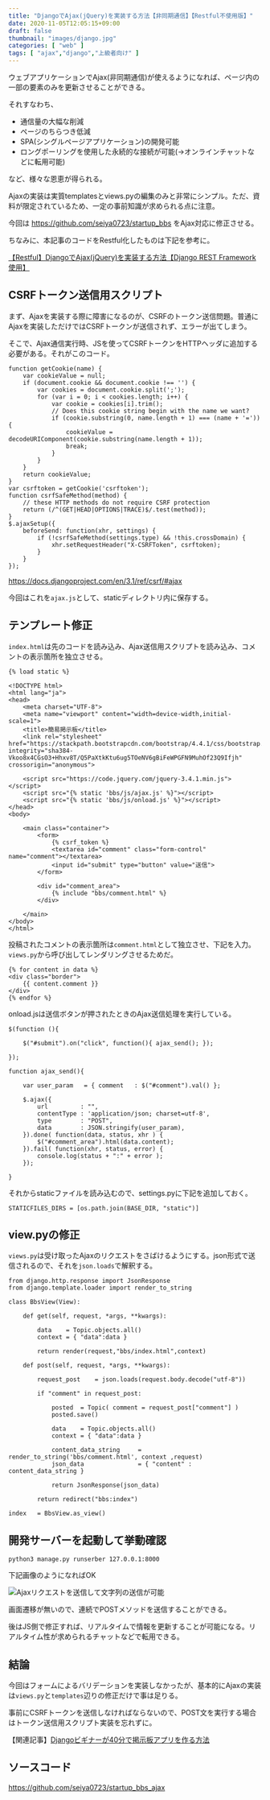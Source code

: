 ```yaml
---
title: "DjangoでAjax(jQuery)を実装する方法【非同期通信】【Restful不使用版】"
date: 2020-11-05T12:05:15+09:00
draft: false
thumbnail: "images/django.jpg"
categories: [ "web" ]
tags: [ "ajax","django","上級者向け" ]
---
```



ウェブアプリケーションでAjax(非同期通信)が使えるようになれば、ページ内の一部の要素のみを更新させることができる。

それすなわち、

- 通信量の大幅な削減
- ページのちらつき低減
- SPA(シングルページアプリケーション)の開発可能
- ロングポーリングを使用した永続的な接続が可能(→オンラインチャットなどに転用可能)

など、様々な恩恵が得られる。

Ajaxの実装は実質templatesとviews.pyの編集のみと非常にシンプル。ただ、資料が限定されているため、一定の事前知識が求められる点に注意。

今回は https://github.com/seiya0723/startup_bbs をAjax対応に修正させる。

ちなみに、本記事のコードをRestful化したものは下記を参考に。

[【Restful】DjangoでAjax(jQuery)を実装する方法【Django REST Framework使用】](/post/django-ajax-restful/)


## CSRFトークン送信用スクリプト

まず、Ajaxを実装する際に障害になるのが、CSRFのトークン送信問題。普通にAjaxを実装しただけではCSRFトークンが送信されず、エラーが出てしまう。

そこで、Ajax通信実行時、JSを使ってCSRFトークンをHTTPヘッダに追加する必要がある。それがこのコード。

    function getCookie(name) {
        var cookieValue = null;
        if (document.cookie && document.cookie !== '') {
            var cookies = document.cookie.split(';');
            for (var i = 0; i < cookies.length; i++) {
                var cookie = cookies[i].trim();
                // Does this cookie string begin with the name we want?
                if (cookie.substring(0, name.length + 1) === (name + '=')) {
                    cookieValue = decodeURIComponent(cookie.substring(name.length + 1));
                    break;
                }
            }
        }
        return cookieValue;
    }
    var csrftoken = getCookie('csrftoken');
    function csrfSafeMethod(method) {
        // these HTTP methods do not require CSRF protection
        return (/^(GET|HEAD|OPTIONS|TRACE)$/.test(method));
    }
    $.ajaxSetup({
        beforeSend: function(xhr, settings) {
            if (!csrfSafeMethod(settings.type) && !this.crossDomain) {
                xhr.setRequestHeader("X-CSRFToken", csrftoken);
            }
        }
    });


https://docs.djangoproject.com/en/3.1/ref/csrf/#ajax

今回はこれを`ajax.js`として、staticディレクトリ内に保存する。

## テンプレート修正

`index.html`は先のコードを読み込み、Ajax送信用スクリプトを読み込み、コメントの表示箇所を独立させる。

    {% load static %}
    
    <!DOCTYPE html>
    <html lang="ja">
    <head>
    	<meta charset="UTF-8">
        <meta name="viewport" content="width=device-width,initial-scale=1">
    	<title>簡易掲示板</title>
        <link rel="stylesheet" href="https://stackpath.bootstrapcdn.com/bootstrap/4.4.1/css/bootstrap.min.css" integrity="sha384-Vkoo8x4CGsO3+Hhxv8T/Q5PaXtkKtu6ug5TOeNV6gBiFeWPGFN9MuhOf23Q9Ifjh" crossorigin="anonymous">
    
        <script src="https://code.jquery.com/jquery-3.4.1.min.js"></script>
        <script src="{% static 'bbs/js/ajax.js' %}"></script>
        <script src="{% static 'bbs/js/onload.js' %}"></script>
    </head>
    <body>
    
        <main class="container">
            <form>
                {% csrf_token %}
                <textarea id="comment" class="form-control" name="comment"></textarea>
                <input id="submit" type="button" value="送信">
            </form>
    
            <div id="comment_area">
                {% include "bbs/comment.html" %}
            </div>
    
        </main>
    </body>
    </html>
    

投稿されたコメントの表示箇所は`comment.html`として独立させ、下記を入力。`views.py`から呼び出してレンダリングさせるためだ。

    {% for content in data %}
    <div class="border">
        {{ content.comment }}
    </div>
    {% endfor %}


onload.jsは送信ボタンが押されたときのAjax送信処理を実行している。

    $(function (){ 
    
        $("#submit").on("click", function(){ ajax_send(); }); 
    
    });
    
    function ajax_send(){
        
        var user_param   = { comment   : $("#comment").val() };
    
        $.ajax({
            url         : "", 
            contentType : 'application/json; charset=utf-8',
            type        : "POST",
            data        : JSON.stringify(user_param),
        }).done( function(data, status, xhr ) { 
            $("#comment_area").html(data.content);
        }).fail( function(xhr, status, error) {
            console.log(status + ":" + error );
        }); 
    
    }

それからstaticファイルを読み込むので、settings.pyに下記を追加しておく。

    STATICFILES_DIRS = [os.path.join(BASE_DIR, "static")]

## view.pyの修正

`views.py`は受け取ったAjaxのリクエストをさばけるようにする。json形式で送信されるので、それを`json.loads`で解釈する。

    from django.http.response import JsonResponse
    from django.template.loader import render_to_string
    
    class BbsView(View):
    
        def get(self, request, *args, **kwargs):
    
            data    = Topic.objects.all()
            context = { "data":data }
    
            return render(request,"bbs/index.html",context)
    
        def post(self, request, *args, **kwargs):
    
            request_post    = json.loads(request.body.decode("utf-8"))
    
            if "comment" in request_post:
    
                posted  = Topic( comment = request_post["comment"] )
                posted.save()
    
                data    = Topic.objects.all()
                context = { "data":data }
    
                content_data_string     = render_to_string('bbs/comment.html', context ,request)
                json_data               = { "content" : content_data_string }
    
                return JsonResponse(json_data)
    
            return redirect("bbs:index")
    
    index   = BbsView.as_view()

## 開発サーバーを起動して挙動確認

    python3 manage.py runserber 127.0.0.1:8000


下記画像のようになればOK

<div class="img-center"><img src="/images/Screenshot from 2020-11-06 10-44-25.png" alt="Ajaxリクエストを送信して文字列の送信が可能"></div>

画面遷移が無いので、連続でPOSTメソッドを送信することができる。

後はJS側で修正すれば、リアルタイムで情報を更新することが可能になる。リアルタイム性が求められるチャットなどで転用できる。


## 結論

今回はフォームによるバリデーションを実装しなかったが、基本的にAjaxの実装は`views.py`と`templates`辺りの修正だけで事は足りる。

事前にCSRFトークンを送信しなければならないので、POST文を実行する場合はトークン送信用スクリプト実装を忘れずに。

【関連記事】[Djangoビギナーが40分で掲示板アプリを作る方法](/post/startup-django/)


## ソースコード

https://github.com/seiya0723/startup_bbs_ajax



